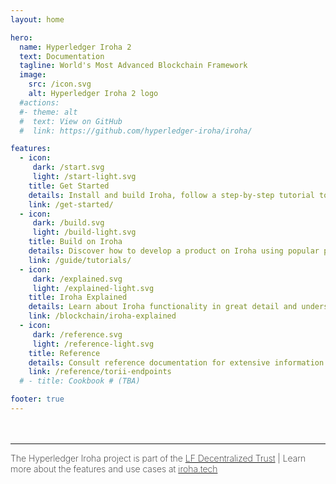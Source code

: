 ```yaml
---
layout: home

hero:
  name: Hyperledger Iroha 2
  text: Documentation
  tagline: World's Most Advanced Blockchain Framework
  image:
    src: /icon.svg
    alt: Hyperledger Iroha 2 logo
  #actions:
  #- theme: alt
  #  text: View on GitHub
  #  link: https://github.com/hyperledger-iroha/iroha/

features:
  - icon:
     dark: /start.svg
     light: /start-light.svg
    title: Get Started
    details: Install and build Iroha, follow a step-by-step tutorial to start working with Iroha
    link: /get-started/
  - icon:
     dark: /build.svg
     light: /build-light.svg
    title: Build on Iroha
    details: Discover how to develop a product on Iroha using popular programming languages
    link: /guide/tutorials/
  - icon:
     dark: /explained.svg
     light: /explained-light.svg
    title: Iroha Explained
    details: Learn about Iroha functionality in great detail and understand the underlying principles
    link: /blockchain/iroha-explained
  - icon:
     dark: /reference.svg
     light: /reference-light.svg
    title: Reference
    details: Consult reference documentation for extensive information about available functionality
    link: /reference/torii-endpoints
  # - title: Cookbook # (TBA)

footer: true
---
```


<hr style="margin-top: 3rem;">
<p style="font-weight: 200; font-size: 0.875rem;">The Hyperledger Iroha project is part of the <a href="https://www.lfdecentralizedtrust.org/projects/tag/ledger-technology" target="_blank">LF Decentralized Trust</a> | Learn more about the features and use cases at <a href="https://iroha.tech/" target="_blank">iroha.tech</a></p>
